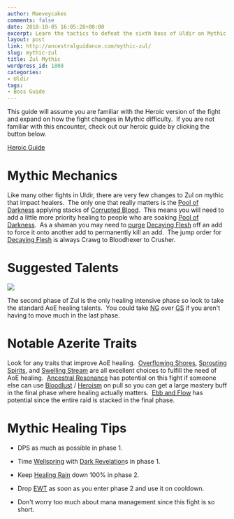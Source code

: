 ```yaml
---
author: Maeveycakes
comments: false
date: 2018-10-05 16:05:28+00:00
excerpt: Learn the tactics to defeat the sixth boss of Uldir on Mythic!
layout: post
link: http://ancestralguidance.com/mythic-zul/
slug: mythic-zul
title: Zul Mythic
wordpress_id: 1808
categories:
- Uldir
tags:
- Boss Guide
---
```


This guide will assume you are familiar with the Heroic version of the fight and expand on how the fight changes in Mythic difficulty.  If you are not familiar with this encounter, check out our heroic guide by clicking the button below.

[
Heroic Guide
](https://ancestralguidance.com/zul/)


# Mythic Mechanics


Like many other fights in Uldir, there are very few changes to Zul on mythic that impact healers.  The only one that really matters is the [Pool of Darkness](https://www.wowhead.com/spell=273361/pool-of-darkness) applying stacks of [Corrupted Blood](https://www.wowhead.com/spell=274195/corrupted-blood).  This means you will need to add a little more priority healing to people who are soaking [Pool of Darkness](https://www.wowhead.com/spell=273361/pool-of-darkness).  As a shaman you may need to [purge](https://www.wowhead.com/spell=370/purge) [Decaying Flesh](https://www.wowhead.com/spell=276434/decaying-flesh) off an add to force it onto another add to permanently kill an add.  The jump order for [Decaying Flesh](https://www.wowhead.com/spell=276434/decaying-flesh) is always Crawg to Bloodhexer to Crusher.


# Suggested Talents


![](http://ancestralguidance.com/wp-content/uploads/2018/09/MZek.png)

The second phase of Zul is the only healing intensive phase so look to take the standard AoE healing talents.  You could take [NG](https://www.wowhead.com/spell=30884/natures-guardian) over [GS](https://www.wowhead.com/spell=192088/graceful-spirit) if you aren't having to move much in the last phase.


# Notable Azerite Traits


Look for any traits that improve AoE healing.  [Overflowing Shores](https://www.wowhead.com/spell=278095/overflowing-shores), [Sprouting Spirits](https://www.wowhead.com/spell=279504/spouting-spirits), and [Swelling Stream](https://www.wowhead.com/spell=275488/swelling-stream) are all excellent choices to fulfill the need of AoE healing.  [Ancestral Resonance](https://www.wowhead.com/spell=277926/ancestral-resonance) has potential on this fight if someone else can use [Bloodlust](https://www.wowhead.com/spell=2825/bloodlust) / [Heroism](https://www.wowhead.com/spell=32182/heroism) on pull so you can get a large mastery buff in the final phase where healing actually matters.  [Ebb and Flow](https://www.wowhead.com/spell=273597/ebb-and-flow) has potential since the entire raid is stacked in the final phase.


# Mythic Healing Tips





 	
  * DPS as much as possible in phase 1.

 	
  * Time [Wellspring](https://www.wowhead.com/spell=197995/wellspring) with [Dark Revelation](https://www.wowhead.com/spell=273365/dark-revelation)s in phase 1.

 	
  * Keep [Healing Rain](https://www.wowhead.com/spell=73920/healing-rain) down 100% in phase 2.

 	
  * Drop [EWT](https://www.wowhead.com/spell=198838/earthen-wall-totem) as soon as you enter phase 2 and use it on cooldown.

 	
  * Don't worry too much about mana management since this fight is so short.


